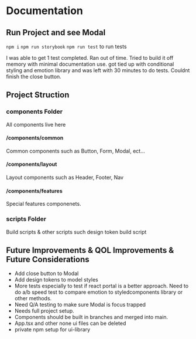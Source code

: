 # Documentation

## Run Project and see Modal
```npm i```
```npm run storybook```
```npm run test``` to run tests

I was able to get 1 test completed. Ran out of time. Tried to build it off memory with minimal documentation use. got tied up with conditional styling and emotion library and was left with 30 minutes to do tests. Couldnt finish the close button. 

## Project Struction
### components Folder
All components live here

#### /components/common
Common components such as Button, Form, Modal, ect...

#### /components/layout
Layout components such as Header, Footer, Nav

#### /components/features
Special features componenets.

### scripts Folder
Build scripts & other scripts
such design token build script

## Future Improvements & QOL Improvements & Future Considerations
- Add close button to Modal
- Add design tokens to model styles
- More tests especially to test if react portal is a better approach. Need to do a/b speed test to compare emotion to styledcomponents library or other methods. 
- Need Q/A testing to make sure Modal is focus trapped
- Needs full project setup.
- Components should be built in branches and merged into main.
- App.tsx and other none ui files can be deleted
- private npm setup for ui-library

<!-- 

# React + TypeScript + Vite

This template provides a minimal setup to get React working in Vite with HMR and some ESLint rules.

Currently, two official plugins are available:

- [@vitejs/plugin-react](https://github.com/vitejs/vite-plugin-react/blob/main/packages/plugin-react) uses [Babel](https://babeljs.io/) for Fast Refresh
- [@vitejs/plugin-react-swc](https://github.com/vitejs/vite-plugin-react/blob/main/packages/plugin-react-swc) uses [SWC](https://swc.rs/) for Fast Refresh

## Expanding the ESLint configuration

If you are developing a production application, we recommend updating the configuration to enable type-aware lint rules:

```js
export default tseslint.config({
  extends: [
    // Remove ...tseslint.configs.recommended and replace with this
    ...tseslint.configs.recommendedTypeChecked,
    // Alternatively, use this for stricter rules
    ...tseslint.configs.strictTypeChecked,
    // Optionally, add this for stylistic rules
    ...tseslint.configs.stylisticTypeChecked,
  ],
  languageOptions: {
    // other options...
    parserOptions: {
      project: ['./tsconfig.node.json', './tsconfig.app.json'],
      tsconfigRootDir: import.meta.dirname,
    },
  },
})
```

You can also install [eslint-plugin-react-x](https://github.com/Rel1cx/eslint-react/tree/main/packages/plugins/eslint-plugin-react-x) and [eslint-plugin-react-dom](https://github.com/Rel1cx/eslint-react/tree/main/packages/plugins/eslint-plugin-react-dom) for React-specific lint rules:

```js
// eslint.config.js
import reactX from 'eslint-plugin-react-x'
import reactDom from 'eslint-plugin-react-dom'

export default tseslint.config({
  plugins: {
    // Add the react-x and react-dom plugins
    'react-x': reactX,
    'react-dom': reactDom,
  },
  rules: {
    // other rules...
    // Enable its recommended typescript rules
    ...reactX.configs['recommended-typescript'].rules,
    ...reactDom.configs.recommended.rules,
  },
})
``` -->
